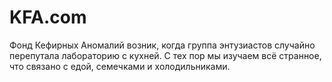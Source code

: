 # KFA.com
Фонд Кефирных Аномалий возник, когда группа энтузиастов случайно перепутала лабораторию с кухней. С тех пор мы изучаем всё странное, что связано с едой, семечками и холодильниками.
